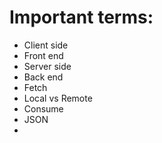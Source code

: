 # Important terms:

- Client side
- Front end
- Server side
- Back end
- Fetch 
- Local vs Remote
- Consume 
- JSON
- 
